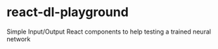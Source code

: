 # react-dl-playground
Simple Input/Output React components to help testing a trained neural network
